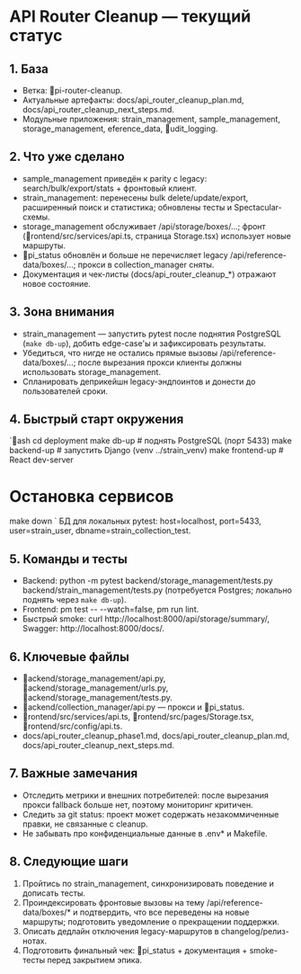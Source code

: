 ﻿# API Router Cleanup — текущий статус

## 1. База
- Ветка: pi-router-cleanup.
- Актуальные артефакты: docs/api_router_cleanup_plan.md, docs/api_router_cleanup_next_steps.md.
- Модульные приложения: strain_management, sample_management, storage_management, 
eference_data, udit_logging.

## 2. Что уже сделано
- sample_management приведён к parity с legacy: search/bulk/export/stats + фронтовый клиент.
- strain_management: перенесены bulk delete/update/export, расширенный поиск и статистика; обновлены тесты и Spectacular-схемы.
- storage_management обслуживает /api/storage/boxes/...; фронт (rontend/src/services/api.ts, страница Storage.tsx) использует новые маршруты.
- pi_status обновлён и больше не перечисляет legacy /api/reference-data/boxes/...; прокси в collection_manager сняты.
- Документация и чек-листы (docs/api_router_cleanup_*) отражают новое состояние.

## 3. Зона внимания
- strain_management — запустить pytest после поднятия PostgreSQL (`make db-up`), добить edge-case'ы и зафиксировать результаты.
- Убедиться, что нигде не остались прямые вызовы /api/reference-data/boxes/...; после вырезания прокси клиенты должны использовать storage_management.
- Спланировать деприкейшн legacy-эндпоинтов и донести до пользователей сроки.

## 4. Быстрый старт окружения
`ash
cd deployment
make db-up          # поднять PostgreSQL (порт 5433)
make backend-up     # запустить Django (venv ../strain_venv)
make frontend-up    # React dev-server

# Остановка сервисов
make down
`
БД для локальных pytest: host=localhost, port=5433, user=strain_user, dbname=strain_collection_test.

## 5. Команды и тесты
- Backend: python -m pytest backend/storage_management/tests.py backend/strain_management/tests.py (потребуется Postgres; локально поднять через `make db-up`).
- Frontend: 
pm test -- --watch=false, 
pm run lint.
- Быстрый smoke: curl http://localhost:8000/api/storage/summary/, Swagger: http://localhost:8000/docs/.

## 6. Ключевые файлы
- ackend/storage_management/api.py, ackend/storage_management/urls.py, ackend/storage_management/tests.py.
- ackend/collection_manager/api.py — прокси и pi_status.
- rontend/src/services/api.ts, rontend/src/pages/Storage.tsx, rontend/src/config/api.ts.
- docs/api_router_cleanup_phase1.md, docs/api_router_cleanup_plan.md, docs/api_router_cleanup_next_steps.md.

## 7. Важные замечания
- Отследить метрики и внешних потребителей: после вырезания прокси fallback больше нет, поэтому мониторинг критичен.
- Следить за git status: проект может содержать незакоммиченные правки, не связанные с cleanup.
- Не забывать про конфиденциальные данные в .env* и Makefile.

## 8. Следующие шаги
1. Пройтись по strain_management, синхронизировать поведение и дописать тесты.
2. Проиндексировать фронтовые вызовы на тему /api/reference-data/boxes/* и подтвердить, что все переведены на новые маршруты; подготовить уведомление о прекращении поддержки.
3. Описать дедлайн отключения legacy-маршрутов в changelog/релиз-нотах.
4. Подготовить финальный чек: pi_status + документация + smoke-тесты перед закрытием эпика.
